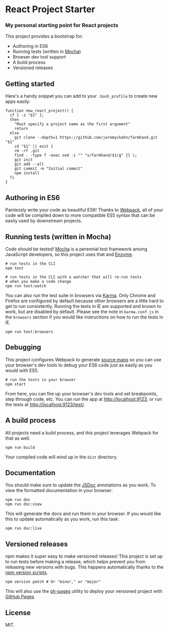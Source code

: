 # React Project Starter

### My personal starting point for React projects

This project provides a bootstrap for:

  * Authoring in ES6
  * Running tests (written in [Mocha](https://mochajs.org/))
  * Browser dev tool support
  * A build process
  * Versioned releases

## Getting started

Here's a handy snippet you can add to your `.bash_profile` to create new apps easily:

```
function new_react_project() {
  if [ -z "$1" ];
  then
    "Must specify a project name as the first argument"
    return
  else
    git clone --depth=1 https://github.com/jeremyckahn/farmhand.git "$1"
    cd "$1" || exit 1
    rm -rf .git
    find . -type f -exec sed -i "" "s/farmhand/$1/g" {} \;
    git init
    git add --all
    git commit -m "Initial commit"
    npm install
  fi
}
```

## Authoring in ES6

Painlessly write your code as beautiful ES6!  Thanks to [Webpack](https://webpack.github.io/), all of your code will be compiled down to more compatible ES5 syntax that can be easily used by downstream projects.

## Running tests (written in Mocha)

Code should be tested!  [Mocha](https://mochajs.org/) is a perennial test framework among JavaScript developers, so this project uses that and [Enzyme](http://airbnb.io/enzyme/).

```
# run tests in the CLI
npm test
```

```
# run tests in the CLI with a watcher that will re-run tests
# when you make a code change
npm run test:watch
```

You can also run the test suite in browsers via [Karma](https://karma-runner.github.io).  Only Chrome and Firefox are configured by default because other browsers are a little hard to get to run consistently.  Running the tests in IE are supported and known to work, but are disabled by default.  Please see the note in `karma.conf.js` in the `browsers` section if you would like instructions on how to run the tests in IE.

```
npm run test:browsers
```

## Debugging

This project configures Webpack to generate [source maps](https://www.html5rocks.com/en/tutorials/developertools/sourcemaps/) so you can use your browser's dev tools to debug your ES6 code just as easily as you would with ES5.

```
# run the tests in your browser
npm start
```

From here, you can fire up your browser's dev tools and set breakpoints, step through code, etc.  You can run the app at <a href="http://localhost:9123">http://localhost:9123</a>, or run the tests at <a href="http://localhost:9123/test/">http://localhost:9123/test/</a>.

## A build process

All projects need a build process, and this project leverages Webpack for that as well.

```
npm run build
```

Your compiled code will wind up in the `dist` directory.

## Documentation

You should make sure to update the [JSDoc](http://usejsdoc.org/) annotations as you work.  To view the formatted documentation in your browser:

```
npm run doc
npm run doc:view
```

This will generate the docs and run them in your browser.  If you would like this to update automatically as you work, run this task:

```
npm run doc:live
```

## Versioned releases

npm makes it super easy to make versioned releases!  This project is set up to run tests before making a release, which helps prevent you from releasing new versions with bugs.  This happens automatically thanks to the [npm version scripts](https://docs.npmjs.com/cli/version).

```
npm version patch # Or "minor," or "major"
```

This will also use the [gh-pages](https://github.com/tschaub/gh-pages) utility to deploy your versioned project with [GitHub Pages](https://pages.github.com/).

## License

MIT.
